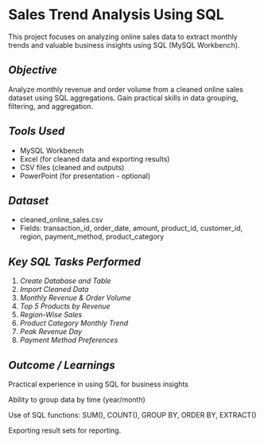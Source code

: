 # Sales Trend Analysis Using SQL

This project focuses on analyzing online sales data to extract monthly trends and valuable business insights using SQL (MySQL Workbench).

## *Objective*

Analyze monthly revenue and order volume from a cleaned online sales dataset using SQL aggregations. Gain practical skills in data grouping, filtering, and aggregation.

## *Tools Used*

- MySQL Workbench
- Excel (for cleaned data and exporting results)
- CSV files (cleaned and outputs)
- PowerPoint (for presentation - optional)

## *Dataset*

- cleaned_online_sales.csv
- Fields: transaction_id, order_date, amount, product_id, customer_id, region, payment_method, product_category

## *Key SQL Tasks Performed*

1. *Create Database and Table*
2. *Import Cleaned Data*
3. *Monthly Revenue & Order Volume*
4. *Top 5 Products by Revenue*
5. *Region-Wise Sales*
6. *Product Category Monthly Trend*
7. *Peak Revenue Day*
8. *Payment Method Preferences*

## *Outcome / Learnings*

Practical experience in using SQL for business insights

Ability to group data by time (year/month)

Use of SQL functions: SUM(), COUNT(), GROUP BY, ORDER BY, EXTRACT()

Exporting result sets for reporting.
